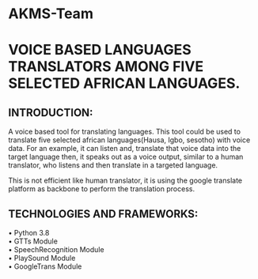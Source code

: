 # AKMS-Team
# VOICE BASED LANGUAGES TRANSLATORS AMONG FIVE SELECTED AFRICAN LANGUAGES. <br> 
## INTRODUCTION: <br> 
A voice based tool for translating languages. This tool could be used to translate five selected african languages(Hausa, Igbo, sesotho) with voice data. For an example, it can listen and, translate that voice data into the target language then, it speaks out as a voice output, similar to a human translator, who listens and then translate in a targeted language. <br> 

This is not efficient like human translator, it is using the google translate platform as backbone to perform the translation process.
## TECHNOLOGIES AND FRAMEWORKS: 
• Python 3.8 <br> 
• GTTs Module <br>
• SpeechRecognition Module <br> 
• PlaySound Module <br> 
• GoogleTrans Module <br>

